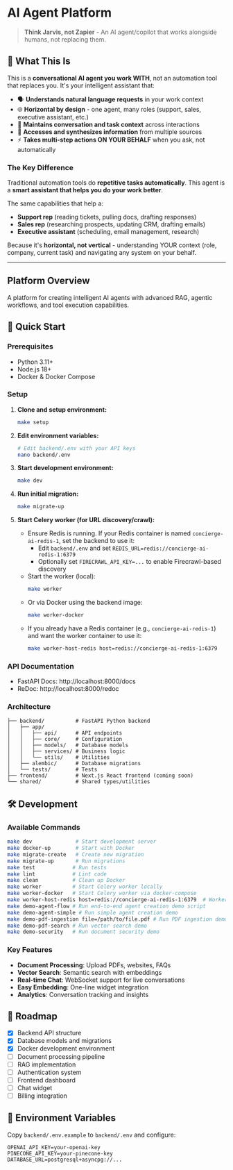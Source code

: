 # AI Agent Platform

> **Think Jarvis, not Zapier** - An AI agent/copilot that works alongside humans, not replacing them.

## 🎯 What This Is

This is a **conversational AI agent you work WITH**, not an automation tool that replaces you. It's your intelligent assistant that:

- 🗣️ **Understands natural language requests** in your work context
- 🌐 **Horizontal by design** - one agent, many roles (support, sales, executive assistant, etc.)
- 🧠 **Maintains conversation and task context** across interactions
- 🔗 **Accesses and synthesizes information** from multiple sources
- ⚡ **Takes multi-step actions ON YOUR BEHALF** when you ask, not automatically

### The Key Difference

Traditional automation tools do **repetitive tasks automatically**. This agent is a **smart assistant that helps you do your work better**.

The same capabilities that help a:
- **Support rep** (reading tickets, pulling docs, drafting responses)
- **Sales rep** (researching prospects, updating CRM, drafting emails)
- **Executive assistant** (scheduling, email management, research)

Because it's **horizontal, not vertical** - understanding YOUR context (role, company, current task) and navigating any system on your behalf.

---

## Platform Overview

A platform for creating intelligent AI agents with advanced RAG, agentic workflows, and tool execution capabilities.

## 🚀 Quick Start

### Prerequisites
- Python 3.11+
- Node.js 18+
- Docker & Docker Compose

### Setup

1. **Clone and setup environment:**
   ```bash
   make setup
   ```

2. **Edit environment variables:**
   ```bash
   # Edit backend/.env with your API keys
   nano backend/.env
   ```

3. **Start development environment:**
   ```bash
   make dev
   ```

4. **Run initial migration:**
   ```bash
   make migrate-up
   ```

5. **Start Celery worker (for URL discovery/crawl):**
   - Ensure Redis is running. If your Redis container is named `concierge-ai-redis-1`, set the backend to use it:
     - Edit `backend/.env` and set `REDIS_URL=redis://concierge-ai-redis-1:6379`
     - Optionally set `FIRECRAWL_API_KEY=...` to enable Firecrawl-based discovery
   - Start the worker (local):
     ```bash
     make worker
     ```
   - Or via Docker using the backend image:
     ```bash
     make worker-docker
     ```
   - If you already have a Redis container (e.g., `concierge-ai-redis-1`) and want the worker container to use it:
     ```bash
     make worker-host-redis host=redis://concierge-ai-redis-1:6379
     ```

### API Documentation
- FastAPI Docs: http://localhost:8000/docs
- ReDoc: http://localhost:8000/redoc

### Architecture

```
├── backend/          # FastAPI Python backend
│   ├── app/
│   │   ├── api/      # API endpoints
│   │   ├── core/     # Configuration
│   │   ├── models/   # Database models
│   │   ├── services/ # Business logic
│   │   └── utils/    # Utilities
│   ├── alembic/      # Database migrations
│   └── tests/        # Tests
├── frontend/         # Next.js React frontend (coming soon)
└── shared/           # Shared types/utilities
```

## 🛠️ Development

### Available Commands

```bash
make dev              # Start development server
make docker-up        # Start with Docker
make migrate-create   # Create new migration
make migrate-up       # Run migrations
make test            # Run tests
make lint            # Lint code
make clean           # Clean up Docker
make worker          # Start Celery worker locally
make worker-docker   # Start Celery worker via docker-compose
make worker-host-redis host=redis://concierge-ai-redis-1:6379  # Worker using existing Redis container
make demo-agent-flow # Run end-to-end agent creation demo script
make demo-agent-simple # Run simple agent creation demo
make demo-pdf-ingestion file=/path/to/file.pdf # Run PDF ingestion demo
make demo-pdf-search # Run vector search demo
make demo-security   # Run document security demo
```

### Key Features

- **Document Processing**: Upload PDFs, websites, FAQs
- **Vector Search**: Semantic search with embeddings
- **Real-time Chat**: WebSocket support for live conversations
- **Easy Embedding**: One-line widget integration
- **Analytics**: Conversation tracking and insights

## 🎯 Roadmap

- [x] Backend API structure
- [x] Database models and migrations
- [x] Docker development environment
- [ ] Document processing pipeline
- [ ] RAG implementation
- [ ] Authentication system
- [ ] Frontend dashboard
- [ ] Chat widget
- [ ] Billing integration

## 📝 Environment Variables

Copy `backend/.env.example` to `backend/.env` and configure:

```env
OPENAI_API_KEY=your-openai-key
PINECONE_API_KEY=your-pinecone-key
DATABASE_URL=postgresql+asyncpg://...
```
